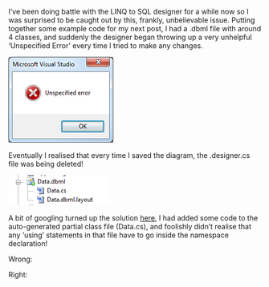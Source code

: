I’ve been doing battle with the LINQ to SQL designer for a while now so I was surprised to be caught out by this, frankly, unbelievable issue.  Putting together some example code for my next post, I had a .dbml file with around 4 classes, and suddenly the designer began throwing up a very unhelpful ‘Unspecified Error' every time I tried to make any changes.

![Error message][1]

Eventually I realised that every time I saved the diagram, the .designer.cs file was being deleted!

![Missing file][2]

A bit of googling turned up the solution [here][3], I had added some code to the auto-generated partial class file (Data.cs), and foolishly didn’t realise that any ‘using’ statements in that file have to go inside the namespace declaration!

Wrong:

<script src="https://gist.github.com/1093742.js?file=Wrong.cs"></script>

Right:

<script src="https://gist.github.com/1093742.js?file=Right.cs"></script>

[1]: /images/2010-01-29-LINQ-to-SQL-Unspecified-Error-and-missing-designer-file-pic1.png
[2]: /images/2010-01-29-LINQ-to-SQL-Unspecified-Error-and-missing-designer-file-pic2.png
[3]: http://smehrozalam.wordpress.com/2009/10/05/linq-to-sql-visual-studio-designer-failed-to-autogenerate-designer-cs-data-classes/
